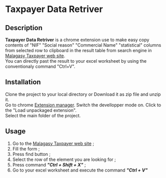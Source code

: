 # Taxpayer Data Retriver

## Description

**Taxpayer Data Retriver** is a chrome extension use to make easy copy contents of "NIF" "Social reason" "Commercial Name" "statistical" columns from selected row to clipboard in the result table from search engine in [Malagasy Taxpayer web site](https://hetraonline.impots.mg/Loadconsultnif/loadpagenif). \
You can directly past the result to your excel worksheet by using the conventionaly command "Ctrl+V".

## Installation

Clone the project to your local directory or Download it as zip file and unzip it.\
Go to chrome [Extension manager](chrome://extensions/). Switch the devellopper mode on. Click to the "Load unpackaged extension".\
Select the main folder of the project.

## Usage

1. Go to the [Malagasy Taxpayer web site](https://hetraonline.impots.mg/Loadconsultnif/loadpagenif) ;
2. Fill the form ;
3. Press find button ;
4. Select the row of the element you are looking for ;
5. Press command **_"Ctrl + Shift + X"_** ;
6. Go to your excel worksheet and execute the command **_"Ctrl + V"_**
